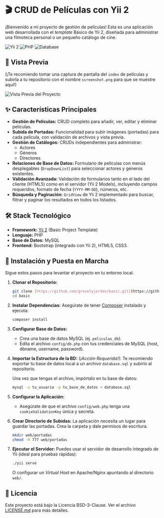 # 🎬 CRUD de Películas con Yii 2

¡Bienvenido a mi proyecto de gestión de películas! Esta es una aplicación web desarrollada con el *template* Básico de Yii 2, diseñada para administrar una filmoteca personal o un pequeño catálogo de cine.

![Yii 2](https://img.shields.io/badge/Framework-Yii_2-blue.svg)
![PHP](https://img.shields.io/badge/PHP-7.4%2B-blueviolet.svg)
![Database](https://img.shields.io/badge/Database-MySQL-orange.svg)

## 📸 Vista Previa

(¡Te recomiendo tomar una captura de pantalla del `index` de películas y subirla a tu repositorio con el nombre `screenshot.png` para que se muestre aquí!)

![Vista Previa del Proyecto](./screenshot.png)

## ✨ Características Principales

* **Gestión de Películas:** CRUD completo para añadir, ver, editar y eliminar películas.
* **Subida de Portadas:** Funcionalidad para subir imágenes (portadas) para cada película, con validación de archivos y vista previa.
* **Gestión de Catálogos:** CRUDs independientes para administrar:
    * Actores
    * Géneros
    * Directores
* **Relaciones de Base de Datos:** Formulario de películas con menús desplegables (`DropDownList`) para seleccionar actores y géneros existentes.
* **Validación Avanzada:** Validación de formularios tanto en el lado del cliente (HTML5) como en el servidor (Yii 2 Models), incluyendo campos requeridos, formato de fecha (`YYYY-MM-DD`), números, etc.
* **Búsqueda y Paginación:** `GridView` de Yii 2 implementado para buscar, filtrar y paginar los resultados en todos los listados.

## 🛠️ Stack Tecnológico

* **Framework:** [Yii 2](https://www.yiiframework.com/) (Basic Project Template)
* **Lenguaje:** PHP
* **Base de Datos:** MySQL
* **Frontend:** Bootstrap (integrado con Yii 2), HTML5, CSS3.

## 🚀 Instalación y Puesta en Marcha

Sigue estos pasos para levantar el proyecto en tu entorno local.

1.  **Clonar el Repositorio:**
    ```bash
    git clone [https://github.com/greselyjordan/basic.git](https://github.com/greselyjordan/basic.git)
    cd basic
    ```

2.  **Instalar Dependencias:**
    Asegúrate de tener [Composer](https://getcomposer.org/) instalado y ejecuta:
    ```bash
    composer install
    ```

3.  **Configurar Base de Datos:**
    * Crea una base de datos MySQL (ej. `peliculas_db`).
    * Edita el archivo `config/db.php` con tus credenciales de MySQL (host, dbname, username, password).

4.  **Importar la Estructura de la BD:**
    *(¡Acción Requerida!)*: Te recomiendo exportar tu base de datos local a un archivo `database.sql` y subirlo al repositorio.
    
    Una vez que tengas el archivo, impórtalo en tu base de datos:
    ```bash
    mysql -u tu_usuario -p tu_base_de_datos < database.sql
    ```

5.  **Configurar la Aplicación:**
    * Asegúrate de que el archivo `config/web.php` tenga una `cookieValidationKey` única y secreta.

6.  **Crear Directorio de Subidas:**
    La aplicación necesita un lugar para guardar las portadas. Crea la carpeta y dale permisos de escritura.
    ```bash
    mkdir web/portadas
    chmod -R 777 web/portadas
    ```

7.  **Ejecutar el Servidor:**
    Puedes usar el servidor de desarrollo integrado de Yii (ideal para pruebas rápidas):
    ```bash
    ./yii serve
    ```
    O configurar un *Virtual Host* en Apache/Nginx apuntando al directorio `web/`.

## 📄 Licencia

Este proyecto está bajo la Licencia BSD-3-Clause. Ver el archivo [LICENSE.md](./LICENSE.md) para más detalles.
